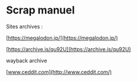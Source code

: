 # Scrap manuel

Sites archives : 

[https://megalodon.jp/](https://megalodon.jp/)

[https://archive.is/qu92U](https://archive.is/qu92U)

wayback archive

[www.ceddit.com](http://www.ceddit.com/)